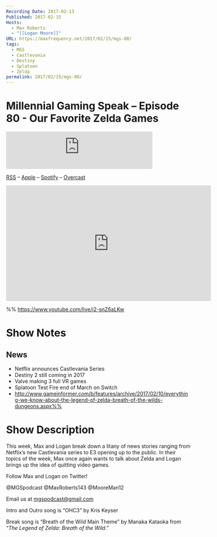 ```yaml
---
Recording Date: 2017-02-13
Published: 2017-02-15
Hosts:
  - Max Roberts
  - "[[Logan Moore]]"
URL: https://maxfrequency.net/2017/02/15/mgs-80/
tags:
  - MGS
  - Castlevania
  - Destiny
  - Splatoon
  - Zelda
permalink: 2017/02/15/mgs-80/
---
```

# Millennial Gaming Speak – Episode 80 - Our Favorite Zelda Games

<iframe src="https://podcasters.spotify.com/pod/show/millennialgamingspeak/embed/episodes/Episode-80-Our-Favorite-Zelda-Games-e1adhtp/a-a6ts47k" height="102px" width="400px" frameborder="0" scrolling="no"></iframe>

[RSS](https://anchor.fm/s/74aa3858/podcast/rss) – [Apple](https://podcasts.apple.com/us/podcast/episode-3-gdc-wrap-up/id1000915981?i=1000542222515) – [Spotify](https://open.spotify.com/episode/7wePXT4Bt22LWifVLx3n8y) – [Overcast](https://overcast.fm/+EtIgeWxEU)

<div class=iframe-container>
<iframe width="560" height="315" src="https://www.youtube-nocookie.com/embed/j2-snZ6aLKw?si=wqeZgXgbSh6yAFB7" title="YouTube video player" frameborder="0" allow="accelerometer; autoplay; clipboard-write; encrypted-media; gyroscope; picture-in-picture; web-share" allowfullscreen></iframe>
</div>

%%
https://www.youtube.com/live/j2-snZ6aLKw

# Show Notes

## News

- Netflix announces Castlevania Series
- Destiny 2 still coming in 2017
- Valve making 3 full VR games
- Splatoon Test Fire end of March on Switch
- http://www.gameinformer.com/b/features/archive/2017/02/10/everything-we-know-about-the-legend-of-zelda-breath-of-the-wilds-dungeons.aspx%%
# Show Description

This week, Max and Logan break down a litany of news stories ranging from Netflix’s new Castlevania series to E3 opening up to the public. In their topics of the week, Max once again wants to talk about Zelda and Logan brings up the idea of quitting video games.

Follow Max and Logan on Twitter!

@MGSpodcast
@MaxRoberts143
@MooreMan12

Email us at mgspodcast@gmail.com

Intro and Outro song is “OHC3” by Kris Keyser

Break song is “Breath of the Wild Main Theme” by Manaka Kataoka from “*The Legend of Zelda: Breath of the Wild*.”